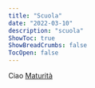 ```yaml
---
title: "Scuola"
date: "2022-03-10"
description: "scuola"
ShowToc: true
ShowBreadCrumbs: false
TocOpen: false
---
```


Ciao
<a href="/Esame di Stato Gioele Alì.zip" download>Maturità</a>
